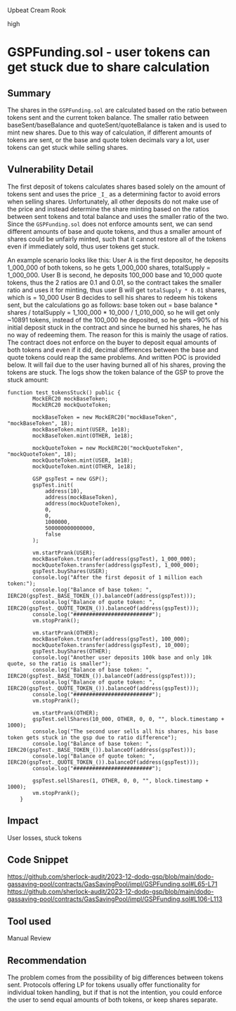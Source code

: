 Upbeat Cream Rook

high

# GSPFunding.sol - user tokens can get stuck due to share calculation

## Summary
The shares in the ``GSPFunding.sol`` are calculated based on the ratio between tokens sent and the current token balance. The smaller ratio between baseSent/baseBalance and quoteSent/quoteBalance is taken and is used to mint new shares. Due to this way of calculation, if different amounts of tokens are sent, or the base and quote token decimals vary a lot, user tokens can get stuck while selling shares.

## Vulnerability Detail
The first deposit of tokens calculates shares based solely on the amount of tokens sent and uses the price ``_I_`` as a determining factor to avoid errors when selling shares. Unfortunately, all other deposits do not make use of the price and instead determine the share minting based on the ratios between sent tokens and total balance and uses the smaller ratio of the two. Since the ``GSPFunding.sol`` does not enforce amounts sent, we can send different amounts of base and quote tokens, and thus a smaller amount of shares could be unfairly minted, such that it cannot restore all of the tokens even if immediately sold, thus user tokens get stuck.

An example scenario looks like this:
User A is the first depositor, he deposits 1_000_000 of both tokens, so he gets 1_000_000 shares, totalSupply = 1_000_000.
User B is second, he deposits 100_000 base and 10_000 quote tokens, thus the 2 ratios are 0.1 and 0.01, so the contract takes the smaller ratio and uses it for minting, thus user B will get ``totalSupply * 0.01`` shares, which is = 10_000
User B decides to sell his shares to redeem his tokens sent, but the calculations go as follows:
base token out = base balance * shares / totalSupply = 1_100_000 * 10_000 / 1_010_000, so he will get only ~10891 tokens, instead of the 100_000 he deposited, so he gets ~90% of his initial deposit stuck in the contract and since he burned his shares, he has no way of redeeming them.
The reason for this is mainly the usage of ratios. The contract does not enforce on the buyer to deposit equal amounts of both tokens and even if it did, decimal differences between the base and quote tokens could reap the same problems.
And written POC is provided below. It will fail due to the user having burned all of his shares, proving the tokens are stuck. The logs show the token balance of the GSP to prove the stuck amount:
```solidity
function test_tokensStuck() public {
        MockERC20 mockBaseToken;
        MockERC20 mockQuoteToken;

        mockBaseToken = new MockERC20("mockBaseToken", "mockBaseToken", 18);
        mockBaseToken.mint(USER, 1e18);
        mockBaseToken.mint(OTHER, 1e18);

        mockQuoteToken = new MockERC20("mockQuoteToken", "mockQuoteToken", 18);
        mockQuoteToken.mint(USER, 1e18);
        mockQuoteToken.mint(OTHER, 1e18);

        GSP gspTest = new GSP();
        gspTest.init(
            address(10),
            address(mockBaseToken),
            address(mockQuoteToken),
            0,
            0,
            1000000,
            500000000000000,
            false
        );

        vm.startPrank(USER);
        mockBaseToken.transfer(address(gspTest), 1_000_000);
        mockQuoteToken.transfer(address(gspTest), 1_000_000);
        gspTest.buyShares(USER);
        console.log("After the first deposit of 1 million each token:");
        console.log("Balance of base token: ", IERC20(gspTest._BASE_TOKEN_()).balanceOf(address(gspTest)));
        console.log("Balance of quote token: ", IERC20(gspTest._QUOTE_TOKEN_()).balanceOf(address(gspTest)));
        console.log("#########################");
        vm.stopPrank();

        vm.startPrank(OTHER);
        mockBaseToken.transfer(address(gspTest), 100_000);
        mockQuoteToken.transfer(address(gspTest), 10_000);
        gspTest.buyShares(OTHER);
        console.log("Another user deposits 100k base and only 10k quote, so the ratio is smaller");
        console.log("Balance of base token: ", IERC20(gspTest._BASE_TOKEN_()).balanceOf(address(gspTest)));
        console.log("Balance of quote token: ", IERC20(gspTest._QUOTE_TOKEN_()).balanceOf(address(gspTest)));
        console.log("#########################");
        vm.stopPrank();

        vm.startPrank(OTHER);
        gspTest.sellShares(10_000, OTHER, 0, 0, "", block.timestamp + 1000);
        console.log("The second user sells all his shares, his base token gets stuck in the gsp due to ratio difference");
        console.log("Balance of base token: ", IERC20(gspTest._BASE_TOKEN_()).balanceOf(address(gspTest)));
        console.log("Balance of quote token: ", IERC20(gspTest._QUOTE_TOKEN_()).balanceOf(address(gspTest)));
        console.log("#########################");

        gspTest.sellShares(1, OTHER, 0, 0, "", block.timestamp + 1000);
        vm.stopPrank();
    }
```


## Impact
User losses, stuck tokens

## Code Snippet
https://github.com/sherlock-audit/2023-12-dodo-gsp/blob/main/dodo-gassaving-pool/contracts/GasSavingPool/impl/GSPFunding.sol#L65-L71
https://github.com/sherlock-audit/2023-12-dodo-gsp/blob/main/dodo-gassaving-pool/contracts/GasSavingPool/impl/GSPFunding.sol#L106-L113

## Tool used

Manual Review

## Recommendation
The problem comes from the possibility of big differences between tokens sent. Protocols offering LP for tokens usually offer functionality for individual token handling, but if that is not the intention, you could enforce the user to send equal amounts of both tokens, or keep shares separate. 

